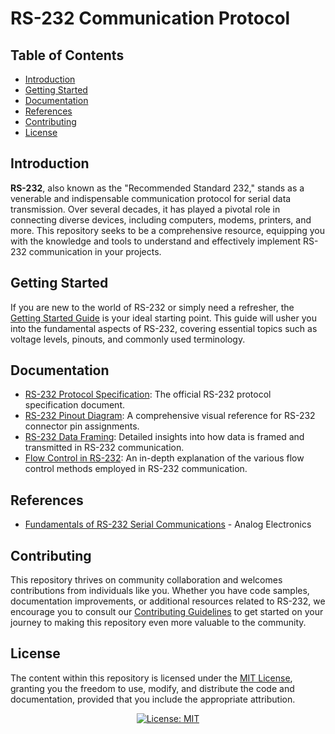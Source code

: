 # RS-232 Communication Protocol

## Table of Contents

- [Introduction](#introduction)
- [Getting Started](#getting-started)
- [Documentation](#documentation)
- [References](#References)
- [Contributing](#contributing)
- [License](#license)

## Introduction

**RS-232**, also known as the "Recommended Standard 232," stands as a venerable and indispensable communication protocol for serial data transmission. Over several decades, it has played a pivotal role in connecting diverse devices, including computers, modems, printers, and more. This repository seeks to be a comprehensive resource, equipping you with the knowledge and tools to understand and effectively implement RS-232 communication in your projects.

## Getting Started

If you are new to the world of RS-232 or simply need a refresher, the [Getting Started Guide](getting_started.md) is your ideal starting point. This guide will usher you into the fundamental aspects of RS-232, covering essential topics such as voltage levels, pinouts, and commonly used terminology.

## Documentation
- [RS-232 Protocol Specification](documentation/rs232_protocol_spec.pdf): The official RS-232 protocol specification document.
- [RS-232 Pinout Diagram](documentation/rs232_pinout.pdf): A comprehensive visual reference for RS-232 connector pin assignments.
- [RS-232 Data Framing](documentation/rs232_data_framing.md): Detailed insights into how data is framed and transmitted in RS-232 communication.
- [Flow Control in RS-232](documentation/rs232_flow_control.md): An in-depth explanation of the various flow control methods employed in RS-232 communication.

## References
- [Fundamentals of RS-232 Serial Communications](https://www.analog.com/en/technical-articles/fundamentals-of-rs232-serial-communications.html) - Analog Electronics

## Contributing

This repository thrives on community collaboration and welcomes contributions from individuals like you. Whether you have code samples, documentation improvements, or additional resources related to RS-232, we encourage you to consult our [Contributing Guidelines](CONTRIBUTING.md) to get started on your journey to making this repository even more valuable to the community.

## License

The content within this repository is licensed under the [MIT License](LICENSE), granting you the freedom to use, modify, and distribute the code and documentation, provided that you include the appropriate attribution.

<div align=center>
  
[![License: MIT](https://img.shields.io/badge/License-MIT-blue.svg)](https://opensource.org/licenses/MIT)

</div>
